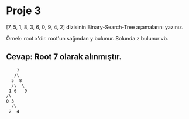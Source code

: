 
# Proje 3
[7, 5, 1, 8, 3, 6, 0, 9, 4, 2] dizisinin Binary-Search-Tree aşamalarını yazınız.

Örnek: root x'dir. root'un sağından y bulunur. Solunda z bulunur vb.

## Cevap: Root 7 olarak alınmıştır.
        7
       /\ 
      5  8
      /\  \
     1 6   9
    /\
    0 3
      /\
     2  4
